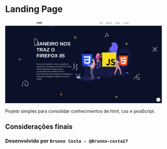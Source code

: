 # Landing Page

<img src="./assets/img/landing_page.png" alt="wallpaper do projeto ignite feed" />

Projeto simples para consolidar conhecimentos de html, css e javaScript.

## Considerações finais

### Desenvolvido por ```Brunno Costa - @Brunno-costa27```